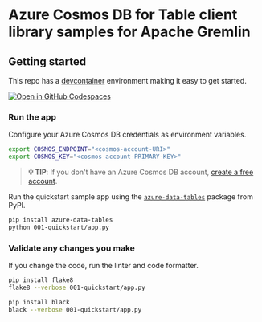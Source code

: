 # Azure Cosmos DB for Table client library samples for Apache Gremlin


## Getting started

This repo has a [devcontainer](https://containers.dev) environment making it easy to get started.

[![Open in GitHub Codespaces](https://github.com/codespaces/badge.svg)](https://codespaces.new/Azure-Samples/cosmos-db-table-python-samples?quickstart=1)

### Run the app

Configure your Azure Cosmos DB credentials as environment variables.

```bash
export COSMOS_ENDPOINT="<cosmos-account-URI>"
export COSMOS_KEY="<cosmos-account-PRIMARY-KEY>"
```

> **💡 TIP**: If you don't have an Azure Cosmos DB account, [create a free account](https://cosmos.azure.com/try/).

Run the quickstart sample app using the [`azure-data-tables`](https://pypi.org/project/azure-data-tables/) package from PyPI.

```bash
pip install azure-data-tables
python 001-quickstart/app.py
```

### Validate any changes you make

If you change the code, run the linter and code formatter.

```bash
pip install flake8
flake8 --verbose 001-quickstart/app.py
```

```bash
pip install black
black --verbose 001-quickstart/app.py
```
